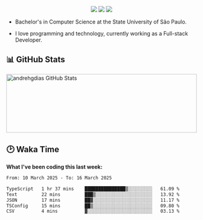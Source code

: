 <p align="center"> 
  <a href="https://andredias.dev.br/"><img src ="https://img.shields.io/badge/portfolio-offline-%23.svg?&style=for-the-badge&logo=&logoColor=white%22"></a>
  <a href="https://www.linkedin.com/in/andr%C3%A9-dias-6436811b4/"><img src="https://img.shields.io/badge/linkedin-%230077B5.svg?&style=for-the-badge&logo=linkedin&logoColor=white" /></a>
  <a href="https://www.instagram.com/andrehgdias/"><img src = "https://img.shields.io/badge/instagram-%23E4405F.svg?&style=for-the-badge&logo=instagram&logoColor=white"></a>
</p>

- Bachelor's in Computer Science at the State University of São Paulo.

- I love programming and technology, currently working as a Full-stack Developer.

<h2>📊 GitHub Stats</h2>

<span><img align="center" width="100%" height="155.42px" src="https://github-readme-stats.vercel.app/api?username=andrehgdias&show_icons=true&line_height=27&count_private=true" alt="andrehgdias GitHub Stats"/><span/>

<h2>🕑 Waka Time</h2>

**What I've been coding this last week:**

<!--START_SECTION:waka-->

```txt
From: 10 March 2025 - To: 16 March 2025

TypeScript   1 hr 37 mins    ███████████████▒░░░░░░░░░   61.09 %
Text         22 mins         ███▒░░░░░░░░░░░░░░░░░░░░░   13.92 %
JSON         17 mins         ██▓░░░░░░░░░░░░░░░░░░░░░░   11.17 %
TSConfig     15 mins         ██▒░░░░░░░░░░░░░░░░░░░░░░   09.80 %
CSV          4 mins          ▓░░░░░░░░░░░░░░░░░░░░░░░░   03.13 %
```

<!--END_SECTION:waka-->

